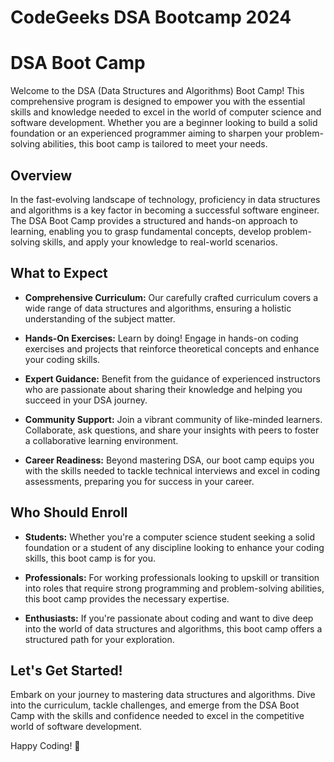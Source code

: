 # CodeGeeks DSA Bootcamp 2024
# DSA Boot Camp

Welcome to the DSA (Data Structures and Algorithms) Boot Camp! This comprehensive program is designed to empower you with the essential skills and knowledge needed to excel in the world of computer science and software development. Whether you are a beginner looking to build a solid foundation or an experienced programmer aiming to sharpen your problem-solving abilities, this boot camp is tailored to meet your needs.

## Overview

In the fast-evolving landscape of technology, proficiency in data structures and algorithms is a key factor in becoming a successful software engineer. The DSA Boot Camp provides a structured and hands-on approach to learning, enabling you to grasp fundamental concepts, develop problem-solving skills, and apply your knowledge to real-world scenarios.

## What to Expect

- **Comprehensive Curriculum:** Our carefully crafted curriculum covers a wide range of data structures and algorithms, ensuring a holistic understanding of the subject matter.

- **Hands-On Exercises:** Learn by doing! Engage in hands-on coding exercises and projects that reinforce theoretical concepts and enhance your coding skills.

- **Expert Guidance:** Benefit from the guidance of experienced instructors who are passionate about sharing their knowledge and helping you succeed in your DSA journey.

- **Community Support:** Join a vibrant community of like-minded learners. Collaborate, ask questions, and share your insights with peers to foster a collaborative learning environment.

- **Career Readiness:** Beyond mastering DSA, our boot camp equips you with the skills needed to tackle technical interviews and excel in coding assessments, preparing you for success in your career.

## Who Should Enroll

- **Students:** Whether you're a computer science student seeking a solid foundation or a student of any discipline looking to enhance your coding skills, this boot camp is for you.

- **Professionals:** For working professionals looking to upskill or transition into roles that require strong programming and problem-solving abilities, this boot camp provides the necessary expertise.

- **Enthusiasts:** If you're passionate about coding and want to dive deep into the world of data structures and algorithms, this boot camp offers a structured path for your exploration.

## Let's Get Started!

Embark on your journey to mastering data structures and algorithms. Dive into the curriculum, tackle challenges, and emerge from the DSA Boot Camp with the skills and confidence needed to excel in the competitive world of software development.

Happy Coding! 🚀
